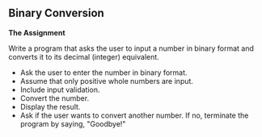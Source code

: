 
## Binary Conversion

**The Assignment**

Write a program that asks the user to input a number in
binary format and converts it to its decimal (integer)
equivalent.

- Ask the user to enter the number in binary format.
- Assume that only positive whole numbers are input.
- Include input validation.
- Convert the number.
- Display the result.
- Ask if the user wants to convert another number.
If no, terminate the program by saying, "Goodbye!"